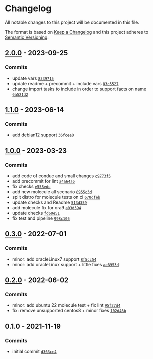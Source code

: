 # Changelog

All notable changes to this project will be documented in this file.

The format is based on [Keep a Changelog](https://keepachangelog.com/en/1.0.0/)
and this project adheres to [Semantic Versioning](https://semver.org/spec/v2.0.0.html).

## [2.0.0](https://github.com/lotusnoir/ansible-system_network/compare/1.1.0...2.0.0) - 2023-09-25

### Commits

- update vars [`8339715`](https://github.com/lotusnoir/ansible-system_network/commit/8339715af243abcd9e9f986b2cb180525b6a1b87)
- update readme + precommit + include vars [`83c5527`](https://github.com/lotusnoir/ansible-system_network/commit/83c5527ae846505514b6f1998f46f994916ff36b)
- change import tasks to include in order to support facts on name [`6a521d2`](https://github.com/lotusnoir/ansible-system_network/commit/6a521d2f67ae76675a63ebc3bc7870f12c02b5d9)

## [1.1.0](https://github.com/lotusnoir/ansible-system_network/compare/1.0.0...1.1.0) - 2023-06-14

### Commits

- add debian12 support [`36fcee0`](https://github.com/lotusnoir/ansible-system_network/commit/36fcee0d1c518c24445850bd731a95539481da9a)

## [1.0.0](https://github.com/lotusnoir/ansible-system_network/compare/0.3.0...1.0.0) - 2023-03-23

### Commits

- add code of conduc and small changes [`c9773f5`](https://github.com/lotusnoir/ansible-system_network/commit/c9773f525773e02e0cc1152fb8d9ba4629eebfd8)
- add precommit for lint [`a4a64a5`](https://github.com/lotusnoir/ansible-system_network/commit/a4a64a5625f118b5a24b413aa92a1974adedc71d)
- fix checks [`e558edc`](https://github.com/lotusnoir/ansible-system_network/commit/e558edcdcb5373d688f0a24cbec232cebbc9fd11)
- add new molecule all scenario [`8955c3d`](https://github.com/lotusnoir/ansible-system_network/commit/8955c3d1e86a9b68d9d6bc165b3a29d94aaab4fb)
- split distro for molecule tests on ci [`670dfeb`](https://github.com/lotusnoir/ansible-system_network/commit/670dfeb227a42a7b3f11469ce6b7c2d01465b9d9)
- update checks and Readme [`513d359`](https://github.com/lotusnoir/ansible-system_network/commit/513d35995bf14116268fe1be4710ef6b58c445ba)
- add molecule fix for ora9 [`a03d394`](https://github.com/lotusnoir/ansible-system_network/commit/a03d3946ff78033c902f776e7002e6c3a77400db)
- update checks [`fd60e51`](https://github.com/lotusnoir/ansible-system_network/commit/fd60e516525a91d4e8ae37e5c977eb5eb6d2a3c8)
- fix test and pipeline [`998c105`](https://github.com/lotusnoir/ansible-system_network/commit/998c105bcf4565dd922ff1d531e32510fa9e1a18)

## [0.3.0](https://github.com/lotusnoir/ansible-system_network/compare/0.2.0...0.3.0) - 2022-07-01

### Commits

- minor: add oracleLinux7 support [`8f5cc54`](https://github.com/lotusnoir/ansible-system_network/commit/8f5cc540be457e81448c0be377b696261ee3d50e)
- minor: add oracleLinux support + little fixes [`ae8953d`](https://github.com/lotusnoir/ansible-system_network/commit/ae8953d30b3635d797d2c6410c8513b74e38eadd)

## [0.2.0](https://github.com/lotusnoir/ansible-system_network/compare/0.1.0...0.2.0) - 2022-06-02

### Commits

- minor: add ubuntu 22 molecule test + fix lint [`95f27d4`](https://github.com/lotusnoir/ansible-system_network/commit/95f27d4984cc60b417117ac1dc5aa3decf31bdfd)
- fix: remove unsupported centos8 + minor fixes [`102d46b`](https://github.com/lotusnoir/ansible-system_network/commit/102d46bd82c7e2c1d2d379c3dabc913750295f82)

## 0.1.0 - 2021-11-19

### Commits

- initial commit [`d363ce4`](https://github.com/lotusnoir/ansible-system_network/commit/d363ce4e9e0c9a28f737191efca0835a9c661c33)
